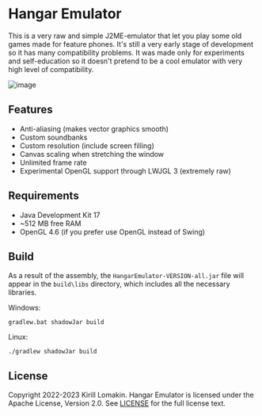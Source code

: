 # Hangar Emulator
This is a very raw and simple J2ME-emulator that let you play some old games made for feature phones. It's still a very early stage of development so it has many compatibility problems. It was made only for experiments and self-education so it doesn't pretend to be a cool emulator with very high level of compatibility.

![image](https://user-images.githubusercontent.com/76843479/175813227-4ab735a1-c493-4cb5-bd08-c7b5df19d6e6.png)



## Features
- Anti-aliasing (makes vector graphics smooth)
- Custom soundbanks
- Custom resolution (include screen filling)
- Canvas scaling when stretching the window
- Unlimited frame rate
- Experimental OpenGL support through LWJGL 3 (extremely raw)

## Requirements
- Java Development Kit 17
- ~512 MB free RAM
- OpenGL 4.6 (if you prefer use OpenGL instead of Swing)
## Build
As a result of the assembly, the `HangarEmulator-VERSION-all.jar` file will appear in the `build\libs` directory, which includes all the necessary libraries.

Windows:
```
gradlew.bat shadowJar build
```
Linux:
```
./gradlew shadowJar build
```
## License
Copyright 2022-2023 Kirill Lomakin. Hangar Emulator is licensed under the Apache License, Version 2.0. See [LICENSE](LICENSE) for the full license text.
